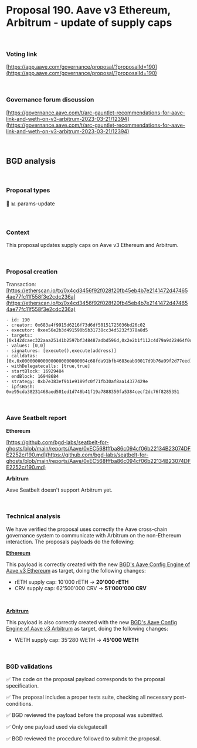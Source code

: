 # Proposal 190. Aave v3 Ethereum, Arbitrum - update of supply caps

<br>

### Voting link

[https://app.aave.com/governance/proposal/?proposalId=190](https://app.aave.com/governance/proposal/?proposalId=190)

<br>

### Governance forum discussion

[https://governance.aave.com/t/arc-gauntlet-recommendations-for-aave-link-and-weth-on-v3-arbitrum-2023-03-21/12394](https://governance.aave.com/t/arc-gauntlet-recommendations-for-aave-link-and-weth-on-v3-arbitrum-2023-03-21/12394)

<br>

## BGD analysis

<br>

### Proposal types

:wrench: :bar_chart: params-update

<br>

### Context

This proposal updates supply caps on Aave v3 Ethereum and Arbitrum.

<br>

### Proposal creation

Transaction: [https://etherscan.io/tx/0x4cd3456f92f028f20fb45eb4b7e2141472d474654ae77fc11f558f3e2cdc236a](https://etherscan.io/tx/0x4cd3456f92f028f20fb45eb4b7e2141472d474654ae77fc11f558f3e2cdc236a)

```
- id: 190
- creator: 0x683a4f9915d6216f73d6df50151725036bd26c02
- executor: 0xee56e2b3d491590b5b31738cc34d5232f378a8d5
- targets: [0x142dcaec322aaa25141b2597bf348487adbd596d,0x2e2b1f112c4d79a9d22464f0d345de9b792705f1]
- values: [0,0]
- signatures: [execute(),execute(address)]
- calldatas: [0x,0x0000000000000000000000004c68fda91bfb4683eab90017d9b76a99f2d77eed]
- withDelegatecalls: [true,true]
- startBlock: 16929484
- endBlock: 16948684
- strategy: 0xb7e383ef9b1e9189fc0f71fb30af8aa14377429e
- ipfsHash: 0xe95cda38231468aed501ed1d748b41f19a7888350fa5384cecf2dc76f8285351
```

<br>

### Aave Seatbelt report

**Ethereum**

[https://github.com/bgd-labs/seatbelt-for-ghosts/blob/main/reports/Aave/0xEC568fffba86c094cf06b22134B23074DFE2252c/190.md](https://github.com/bgd-labs/seatbelt-for-ghosts/blob/main/reports/Aave/0xEC568fffba86c094cf06b22134B23074DFE2252c/190.md)

**Arbitrum**

Aave Seatbelt doesn't support Arbitrum yet.

<br>

### Technical analysis

We have verified the proposal uses correctly the Aave cross-chain governance system to communicate with Arbitrum on the non-Ethereum interaction.
The proposals payloads do the following:

**[Ethereum](https://etherscan.io/address/0x142DCAEC322aAA25141B2597bf348487aDBd596d#code#F21#L1)**

This payload is correctly created with the new [BGD's Aave Config Engine of Aave v3 Ethereum](https://etherscan.io/address/0xE202F2fc4b6A37Ba53cfD15bE42a762A645FCA07#code#F18#L1) as target, doing the following changes:

- rETH supply cap: 10'000 rETH -> **20'000 rETH**
- CRV supply cap: 62'500'000 CRV -> **51'000'000 CRV**

<br>

**[Arbitrum](https://arbiscan.io/address/0x4c68fda91bfb4683eab90017d9b76a99f2d77eed#code#F21#L1)**

This payload is also correctly created with the new [BGD's Aave Config Engine of Aave v3 Arbitrum](https://arbiscan.io/address/0x0efdfc1a940de4e7e6acc9bb801481f81b17fd20#code#F18#L1) as target, doing the following changes:

- WETH supply cap: 35'280 WETH -> **45'000 WETH**


<br>

### BGD validations

:white_check_mark: The code on the proposal payload corresponds to the proposal specification.

:white_check_mark: The proposal includes a proper tests suite, checking all necessary post-conditions.

:white_check_mark: BGD reviewed the payload before the proposal was submitted.

:white_check_mark: Only one payload used via delegatecall

:white_check_mark: BGD reviewed the procedure followed to submit the proposal.
